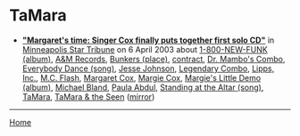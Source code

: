 # TaMara

 - [**"Margaret's time: Singer Cox finally puts together first solo CD"**](http://www.startribune.com/stories/919/3798852.html) in [Minneapolis Star Tribune](http://www.startribune.com/) on 6 April 2003 about [1-800-NEW-FUNK (album)](../../topics/album/1-800-new-funk/index.md), [A&M Records](../../topics/a-m-records/index.md), [Bunkers (place)](../../topics/place/bunkers/index.md), [contract](../../topics/contract/index.md), [Dr. Mambo's Combo](../../topics/dr-mambo-s-combo/index.md), [Everybody Dance (song)](../../topics/song/everybody-dance/index.md), [Jesse Johnson](../../topics/jesse-johnson/index.md), [Legendary Combo](../../topics/legendary-combo/index.md), [Lipps, Inc.](../../topics/lipps-inc/index.md), [M.C. Flash](../../topics/m-c-flash/index.md), [Margaret Cox](../../topics/margaret-cox/index.md), [Margie Cox](../../topics/margie-cox/index.md), [Margie's Little Demo (album)](../../topics/album/margie-s-little-demo/index.md), [Michael Bland](../../topics/michael-bland/index.md), [Paula Abdul](../../topics/paula-abdul/index.md), [Standing at the Altar (song)](../../topics/song/standing-at-the-altar/index.md), [TaMara](../../topics/tamara/index.md), [TaMara & the Seen](../../topics/tamara-the-seen/index.md) ([mirror](https://web.archive.org/web/*/http://www.startribune.com/stories/919/3798852.html))

----

[Home](../)

